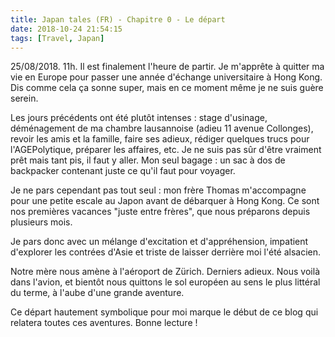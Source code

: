 ```yaml
---
title: Japan tales (FR) - Chapitre 0 - Le départ
date: 2018-10-24 21:54:15
tags: [Travel, Japan]
---
```


25/08/2018. 11h. Il est finalement l'heure de partir. Je m'apprête à quitter ma vie en Europe pour passer une année d'échange universitaire à Hong Kong. Dis comme cela ça sonne super, mais en ce moment même je ne suis guère serein.

Les jours précédents ont été plutôt intenses : stage d'usinage, déménagement de ma chambre lausannoise (adieu 11 avenue Collonges), revoir les amis et la famille, faire ses adieux, rédiger quelques trucs pour l'AGEPolytique, préparer les affaires, etc. Je ne suis pas sûr d'être vraiment prêt mais tant pis, il faut y aller. Mon seul bagage : un sac à dos de backpacker contenant juste ce qu'il faut pour voyager.

Je ne pars cependant pas tout seul : mon frère Thomas m'accompagne pour une petite escale au Japon avant de débarquer à Hong Kong. Ce sont nos premières vacances "juste entre frères", que nous préparons depuis plusieurs mois. 

Je pars donc avec un mélange d'excitation et d'appréhension, impatient d'explorer les contrées d'Asie et triste de laisser derrière moi l'été alsacien. 

Notre mère nous amène à l'aéroport de Zürich. Derniers adieux. Nous voilà dans l'avion, et bientôt nous quittons le sol européen au sens le plus littéral du terme, à l'aube d'une grande aventure.

Ce départ hautement symbolique pour moi marque le début de ce blog qui relatera toutes ces aventures. Bonne lecture !